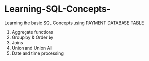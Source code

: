 # Learning-SQL-Concepts-
Learning the basic SQL Concepts using PAYMENT DATABASE TABLE  

1. Aggregate functions 
2. Group by & Order by
3. Joins 
4. Union and Union All
5. Date and time processing 
